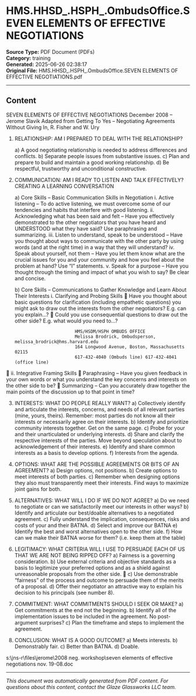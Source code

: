 ﻿# HMS.HHSD_.HSPH_.OmbudsOffice.SEVEN ELEMENTS OF EFFECTIVE NEGOTIATIONS

**Source Type:** PDF Document (PDFs)  
**Category:** training  
**Generated:** 2025-06-26 02:38:17  
**Original File:** HMS.HHSD_.HSPH_.OmbudsOffice.SEVEN ELEMENTS OF EFFECTIVE NEGOTIATIONS.pdf

---

## Content

SEVEN ELEMENTS OF EFFECTIVE NEGOTIATIONS
                                December 2008 – Jerome Slavik
     Adapted from Getting To Yes – Negotiating Agreements Without Giving In, R. Fisher and W. Ury




1. RELATIONSHIP: AM I PREPARED TO DEAL WITH THE RELATIONSHIP?

   a) A good negotiating relationship is needed to address differences and conflicts.
   b) Separate people issues from substantive issues.
   c) Plan and prepare to build and maintain a good working relationship.
   d) Be respectful, trustworthy and unconditional constructive.

2. COMMUNICATION: AM I READY TO LISTEN AND TALK EFFECTIVELY?
                  CREATING A LEARNING CONVERSATION

   a) Core Skills – Basic Communication Skills in Negotiation
      i.        Active listening – To do active listening, we must overcome some of our
                tendencies and habits that interfere with good listening.
      ii.       Acknowledging what has been said and felt – Have you effectively
                demonstrated to the other negotiators that you have heard and
                UNDERSTOOD what they have said? Use paraphrasing and summarizing.
      iii.      Listen to understand, speak to be understood – Have you thought about
                ways to communicate with the other party by using words (and at the right
                time) in a way that they will understand?
      iv.       Speak about yourself, not them – Have you let them know what are the
                crucial issues for you and your community and how you feel about the
                problem at hand? Use “I” statements.
      v.        Speak for a purpose – Have you thought through the timing and impact of
                what you wish to say? Be clear and concise.

   b) Core Skills – Communications to Gather Knowledge and Learn About Their Interests
      i.        Clarifying and Probing Skills
                        Have you thought about basic questions for clarification (including
                         empathetic questions) you might ask to draw out the interests from
                         the other negotiators? E.g. can you explain…?
                        Could you use consequential questions to draw out the other side?
                         E.g. what would you need to…?



                              HMS/HSDM/HSPH OMBUDS OFFICE
                              Melissa Brodrick, Ombudsperson, melissa_brodrick@hms.harvard.edu
                              164 Longwood Avenue, Boston, Massachusetts 02115
                              617-432-4040 (Ombuds line) 617-432-4041 (office line)
      ii.     Integrative Framing Skills
                     Paraphrasing – Have you given feedback in your own words or what
                      you understand the key concerns and interests on the other side to
                      be?
                     Summarizing – Can you accurately draw together the main points of
                      the discussion up to that point in time?

3. INTERESTS: WHAT DO PEOPLE REALLY WANT?
   a) Collectively identify and articulate the interests, concerns, and needs of all relevant
      parties (mine, yours, theirs). Remember: most parties do not know all their
      interests or necessarily agree on their interests.
   b) Identify and prioritize community interests together. Get on the same page.
   c) Probe for your and their unarticulated or underlying interests.
   d) Share and clarify the respective interests of the parties. Move beyond speculation
      about to acknowledgement of their interests.
   e) Identify and share common interests as a basis to develop options.
   f) Interests from the agenda.

4. OPTIONS: WHAT ARE THE POSSIBLE AGREEMENTS OR BITS OF AN AGREEMENT?
   a) Design options, not positions.
   b) Create options to meet interests of both parties.
   c) Remember when designing options they also must transparently meet their
      interests. Find ways to maximize joint gains for both.

5. ALTERNATIVES: WHAT WILL I DO IF WE DO NOT AGREE?
   a) Do we need to negotiate or can we satisfactorily meet our interests in other ways?
   b) Identify and articulate our best/doable alternatives to a negotiated agreement.
   c) Fully understand the implication, consequences, risks and costs of your and their
      BATNA.
   d) Select and improve our BATNA
   e) Identify the best and worst alternatives open to the other side.
   f) How can we make their BATNA worse for them? (i.e. keep them at the table)

6. LEGITIMACY: WHAT CRITERIA WILL I USE TO PERSUADE EACH OF US THAT WE ARE
               NOT BEING RIPPED OFF?
   a) Fairness is a governing consideration.
   b) Use external criteria and objective standards as a basis to legitimize your preferred
      options and as a shield against unreasonable proposals from the other side.
     c) Use demonstrable “fairness” of the process and outcome to persuade them of the
        merits of a proposal.
     d) Offer their negotiator an attractive way to explain his decision to his principals (see
        number 8).
7. COMMITMENT: WHAT COMMITMENTS SHOULD I SEEK OR MAKE?
     a) Get commitments at the end                       not the beginning.
     b) Identify all of the implementation issues to be included in the agreement. No post-
        argument surprises?
     c) Plan the timeframe and steps to implement the agreement.
8. CONCLUSION: WHAT IS A GOOD OUTCOME?
     a) Meets interests.
     b) Demonstrably fair.
     c) Better than BATNA.
     d) Doable.


s:\jns-r\files\jerome\2008 neg. workshop\seven elements of effective negotiations nov. 19-08.doc

---

*This document was automatically generated from PDF content. For questions about this content, contact the Glaze Glassworks LLC team.*

